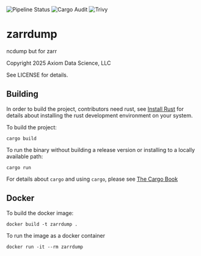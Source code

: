 ![Pipeline Status](http://git.axiom/axiom/zarrdump/badges/main/pipeline.svg)
![Cargo Audit](http://git.axiom/axiom/zarrdump/-/jobs/artifacts/main/raw/cargo-audit.svg?job=badger-cargo-audit)
![Trivy](http://git.axiom/axiom/zarrdump/-/jobs/artifacts/main/raw/trivy-audit.svg?job=badger-trivy)


zarrdump
===============

ncdump but for zarr

Copyright 2025 Axiom Data Science, LLC

See LICENSE for details.

Building
--------

In order to build the project, contributors need rust, see
[Install Rust](https://www.rust-lang.org/tools/install) for details about
installing the rust development environment on your system.

To build the project:

    cargo build

To run the binary without building a release version or installing to a locally available path:

    cargo run

For details about `cargo` and using `cargo`, please see [The Cargo Book](https://doc.rust-lang.org/cargo/commands/index.html)

Docker
------

To build the docker image:

    docker build -t zarrdump .

To run the image as a docker container

    docker run -it --rm zarrdump
